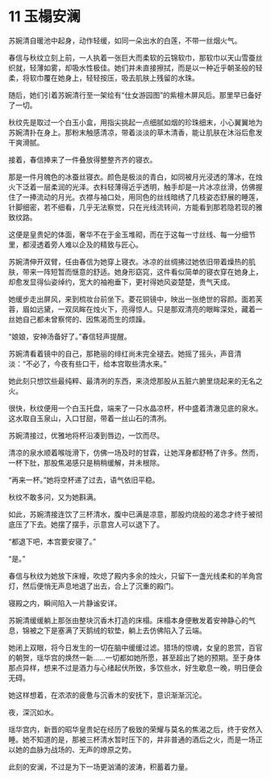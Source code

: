 # 11 玉榻安澜

苏婉清自暖池中起身，动作轻缓，如同一朵出水的白莲，不带一丝烟火气。

春信与秋纹立刻上前，一人执着一张巨大而柔软的云锦软巾，那软巾以天山雪蚕丝织就，轻薄如雾，却吸水性极佳。她们并未直接擦拭，而是以一种近乎朝圣般的轻柔，将软巾覆在她身上，轻轻按压，吸去肌肤上残留的水珠。

随后，她们引着苏婉清行至一架绘有“仕女游园图”的紫檀木屏风后。那里早已备好了一切。

秋纹先是取过一个白玉小盒，用指尖挑起一点细腻如烟的珍珠细末，小心翼翼地为苏婉清扑在身上。那粉末触感清凉，带着淡淡的草木清香，能让肌肤在沐浴后愈发干爽滑腻。

接着，春信捧来了一件叠放得整整齐齐的寝衣。

那是一件月魄色的冰蚕丝寝衣。颜色是极淡的青白，如同被月光浸透的薄冰，在烛火下泛着一层柔润的光泽。衣料轻薄得近乎透明，触手却是一片冰凉丝滑，仿佛握住了一捧流动的月光。衣襟与袖口处，用同色的丝线暗绣了几枝姿态舒展的睡莲，针脚细密，若不细看，几乎无法察觉，只在光线流转间，方能看到那若隐若现的雅致纹路。

这便是皇贵妃的体面，奢华不在于金玉堆砌，而在于这每一寸丝线、每一分细节里，都浸透着旁人难以企及的精致与匠心。

苏婉清伸开双臂，任由春信为她穿上寝衣。冰凉的丝绸拂过她依旧带着燥热的肌肤，带来一阵短暂而惬意的舒适。她身形窈窕，这件看似简单的寝衣穿在她身上，却愈发显得仙姿绰约，宽大的袖袍垂下，更衬得她风姿楚楚，贵气天成。

她缓步走出屏风，来到梳妆台前坐下。菱花铜镜中，映出一张绝世的容颜。面若芙蓉，眉如远黛，一双凤眸在烛火下，亮得惊人。只是那双清亮的眼眸深处，藏着一丝她自己都未曾察愕的、因焦渴而生的烦躁。

“娘娘，安神汤备好了。”春信轻声提醒。

苏婉清看着镜中的自己，那艳丽的绯红尚未完全褪去。她摇了摇头，声音清淡：“不必了，今夜有些口干，给本宫取些清水来。”

她此刻只想饮些最纯粹、最清冽的东西，来浇熄那股从五脏六腑里烧起来的无名之火。

很快，秋纹便用一个白玉托盘，端来了一只水晶凉杯，杯中盛着清澈见底的泉水。这水取自玉泉山，入口甘甜，带着一丝山石的清冽。

苏婉清接过，优雅地将杯沿凑到唇边，一饮而尽。

清凉的泉水顺着喉咙滑下，仿佛一场及时的甘霖，让她浑身都舒畅了许多。然而，一杯下肚，那股焦渴感只是稍稍缓解，并未根除。

“再来一杯。”她将空杯递了过去，语气依旧平稳。

秋纹不敢多问，又为她斟满。

如此，苏婉清接连饮了三杯清水，腹中已满是凉意，那股灼烧般的渴念才终于被彻底压了下去。她摆了摆手，示意宫人可以退下了。

“都退下吧，本宫要安寝了。”

“是。”

春信与秋纹为她放下床幔，吹熄了殿内多余的烛火，只留下一盏光线柔和的羊角宫灯，然后便悄无声息地退了出去，合上了沉重的殿门。

寝殿之内，瞬间陷入一片静谧安详。

苏婉清缓缓躺上那张由整块沉香木打造的床榻。床榻本身便散发着安神静心的气息，锦被之下是塞满了天鹅绒的软垫，躺上去仿佛陷入了云端。

她闭上双眼，将今日发生的一切在脑中缓缓过滤。猎场的惊魂，女皇的恩赏，百官的朝贺，瑶华宫的焕然一新……一切都如她所愿，甚至超出了她的预期。至于身体那点异样，想来不过是酒力与心绪起伏所致，多饮些水，好生歇息一晚，明日便会无碍。

她这样想着，在浓浓的疲惫与沉香木的安抚下，意识渐渐沉沦。

夜，深沉如水。

瑶华宫内，新晋的昭华皇贵妃在经历了极致的荣耀与莫名的焦渴之后，终于安然入睡。她不知道的是，那被三杯清水暂时压下的，并非普通的酒后之火，而是一场正以她的血脉为战场的、无声的燎原之势。

此刻的安澜，不过是为下一场更汹涌的波涛，积蓄着力量。